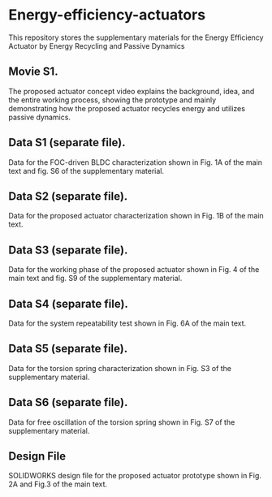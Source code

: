 # Energy-efficiency-actuators
This repository stores the supplementary materials for the Energy Efficiency Actuator by Energy Recycling and Passive Dynamics

## Movie S1.
The proposed actuator concept video explains the background, idea, and the entire
working process, showing the prototype and mainly demonstrating how the
proposed actuator recycles energy and utilizes passive dynamics.
## Data S1 (separate file).
Data for the FOC-driven BLDC characterization shown in Fig. 1A of the main text
and fig. S6 of the supplementary material.
## Data S2 (separate file).
Data for the proposed actuator characterization shown in Fig. 1B of the main text.
## Data S3 (separate file).
Data for the working phase of the proposed actuator shown in Fig. 4 of the main text
and fig. S9 of the supplementary material.
## Data S4 (separate file).
Data for the system repeatability test shown in Fig. 6A of the main text.
## Data S5 (separate file).
Data for the torsion spring characterization shown in Fig. S3 of the supplementary
material.
## Data S6 (separate file).
Data for free oscillation of the torsion spring shown in Fig. S7 of the supplementary
material.
## Design File
SOLIDWORKS design file for the proposed actuator prototype shown in Fig. 2A
and Fig.3 of the main text.
